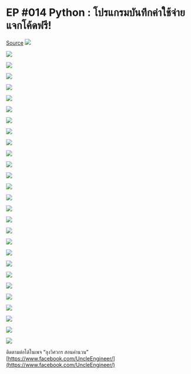 # EP \#014 Python : โปรแกรมบันทึกค่าใช้จ่าย แจกโค้ดฟรี!

[Source](https://medium.com/@UncleEngineer/ep-014-python-%E0%B9%82%E0%B8%9B%E0%B8%A3%E0%B9%81%E0%B8%81%E0%B8%A3%E0%B8%A1%E0%B8%9A%E0%B8%B1%E0%B8%99%E0%B8%97%E0%B8%B6%E0%B8%81%E0%B8%84%E0%B9%88%E0%B8%B2%E0%B9%83%E0%B8%8A%E0%B9%89%E0%B8%88%E0%B9%88%E0%B8%B2%E0%B8%A2-%E0%B9%81%E0%B8%88%E0%B8%81%E0%B9%82%E0%B8%84%E0%B9%89%E0%B8%94%E0%B8%9F%E0%B8%A3%E0%B8%B5-ee432e21ce7f) ![](https://miro.medium.com/max/30/1*-9N6_1Kcw0S5Pw7rL_LJpA.jpeg?q=20)

![](https://miro.medium.com/max/1875/1*-9N6_1Kcw0S5Pw7rL_LJpA.jpeg)

![](https://miro.medium.com/max/30/1*LLVcVm6Ng_f1PTC-214gVQ.jpeg?q=20)

![](https://miro.medium.com/max/1875/1*LLVcVm6Ng_f1PTC-214gVQ.jpeg)

![](https://miro.medium.com/max/30/1*sYK0QPloCXdWgSYFCRjCXw.jpeg?q=20)

![](https://miro.medium.com/max/1875/1*sYK0QPloCXdWgSYFCRjCXw.jpeg)

![](https://miro.medium.com/max/30/1*rcAjD9V7l17xtzhmte1Ueg.jpeg?q=20)

![](https://miro.medium.com/max/1875/1*rcAjD9V7l17xtzhmte1Ueg.jpeg)

![](https://miro.medium.com/max/30/1*ZiN5268BYrQWNei-SNsWZw.jpeg?q=20)

![](https://miro.medium.com/max/1875/1*ZiN5268BYrQWNei-SNsWZw.jpeg)

![](https://miro.medium.com/max/30/1*kP96M_Iu9EI_qPJet4RGMA.jpeg?q=20)

![](https://miro.medium.com/max/1875/1*kP96M_Iu9EI_qPJet4RGMA.jpeg)

![](https://miro.medium.com/max/30/1*VHHpMGI0BDrkoI-5RSnmsg.jpeg?q=20)

![](https://miro.medium.com/max/1875/1*VHHpMGI0BDrkoI-5RSnmsg.jpeg)

![](https://miro.medium.com/max/30/1*SYdCzY02CXgAlsZ7zgZBsQ.jpeg?q=20)

![](https://miro.medium.com/max/1875/1*SYdCzY02CXgAlsZ7zgZBsQ.jpeg)

![](https://miro.medium.com/max/30/1*IrgbxRfQg4tubc-aXa5Xcw.jpeg?q=20)

![](https://miro.medium.com/max/1875/1*IrgbxRfQg4tubc-aXa5Xcw.jpeg)

![](https://miro.medium.com/max/30/1*zcua-djTZIgODV70IbSkew.jpeg?q=20)

![](https://miro.medium.com/max/1875/1*zcua-djTZIgODV70IbSkew.jpeg)

![](https://miro.medium.com/max/30/1*tJM_fzfRu2VlUzgrwdZevw.jpeg?q=20)

![](https://miro.medium.com/max/1875/1*tJM_fzfRu2VlUzgrwdZevw.jpeg)

![](https://miro.medium.com/max/30/1*Pap0z8pmPh_OtyvuNRvKIw.jpeg?q=20)

![](https://miro.medium.com/max/1875/1*Pap0z8pmPh_OtyvuNRvKIw.jpeg)

![](https://miro.medium.com/max/30/1*SNvMmAs92Wnjn_NNpHdOnQ.jpeg?q=20)

![](https://miro.medium.com/max/1875/1*SNvMmAs92Wnjn_NNpHdOnQ.jpeg)

![](https://miro.medium.com/max/30/1*QXa_BQb2XWWBtPtrTyD8fg.jpeg?q=20)

![](https://miro.medium.com/max/1875/1*QXa_BQb2XWWBtPtrTyD8fg.jpeg)

ติดตามต่อได้ในเพจ “ลุงวิศวกร สอนคำนวน” [https://www.facebook.com/UncleEngineer/](https://www.facebook.com/UncleEngineer/) 

